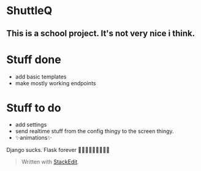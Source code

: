 ﻿# ShuttleQ
## This is a school project. It's not very nice i think.

# Stuff done
* add basic templates
* make mostly working endpoints

# Stuff to do
* add settings
* send realtime stuff from the config thingy to the screen thingy.
* ✨animations✨


Django sucks. Flask forever 🦅🦅🦅🇺🇸🇺🇸🇺🇸
> Written with [StackEdit](https://stackedit.io/).
> 
